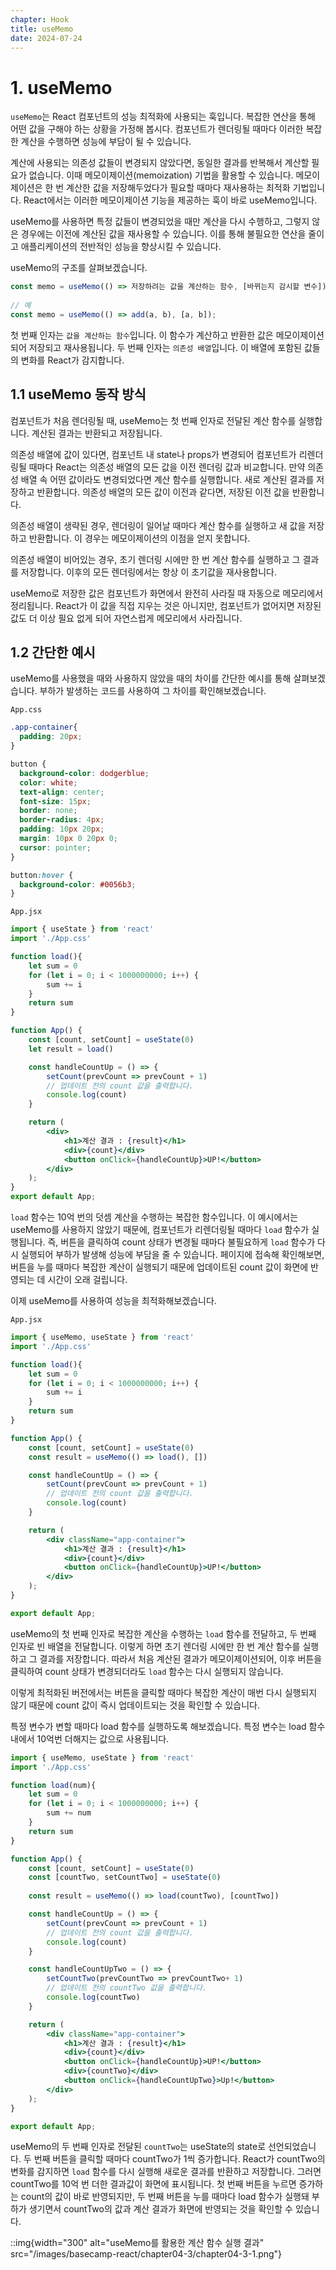 ```yaml
---
chapter: Hook
title: useMemo
date: 2024-07-24
---
```


# 1. useMemo

`useMemo`는 React 컴포넌트의 성능 최적화에 사용되는 훅입니다. 복잡한 연산을 통해 어떤 값을 구해야 하는 상황을 가정해 봅시다. 컴포넌트가 렌더링될 때마다 이러한 복잡한 계산을 수행하면 성능에 부담이 될 수 있습니다.

계산에 사용되는 의존성 값들이 변경되지 않았다면, 동일한 결과를 반복해서 계산할 필요가 없습니다. 이때 메모이제이션(memoization) 기법을 활용할 수 있습니다. 메모이제이션은 한 번 계산한 값을 저장해두었다가 필요할 때마다 재사용하는 최적화 기법입니다. React에서는 이러한 메모이제이션 기능을 제공하는 훅이 바로 useMemo입니다.

useMemo를 사용하면 특정 값들이 변경되었을 때만 계산을 다시 수행하고, 그렇지 않은 경우에는 이전에 계산된 값을 재사용할 수 있습니다. 이를 통해 불필요한 연산을 줄이고 애플리케이션의 전반적인 성능을 향상시킬 수 있습니다.

useMemo의 구조를 살펴보겠습니다. 

```jsx
const memo = useMemo(() => 저장하려는 값을 계산하는 함수, [바뀌는지 감시할 변수]);
  
// 예
const memo = useMemo(() => add(a, b), [a, b]);
```
첫 번째 인자는 `값을 계산하는 함수`입니다. 이 함수가 계산하고 반환한 값은 메모이제이션되어 저장되고 재사용됩니다. 두 번째 인자는 `의존성 배열`입니다. 이 배열에 포함된 값들의 변화를 React가 감지합니다.

## 1.1 useMemo 동작 방식

컴포넌트가 처음 렌더링될 때, useMemo는 첫 번째 인자로 전달된 계산 함수를 실행합니다. 계산된 결과는 반환되고 저장됩니다.

의존성 배열에 값이 있다면, 컴포넌트 내 state나 props가 변경되어 컴포넌트가 리렌더링될 때마다 React는 의존성 배열의 모든 값을 이전 렌더링 값과 비교합니다. 만약 의존성 배열 속 어떤 값이라도 변경되었다면 계산 함수를 실행합니다. 새로 계산된 결과를 저장하고 반환합니다. 의존성 배열의 모든 값이 이전과 같다면, 저장된 이전 값을 반환합니다.

의존성 배열이 생략된 경우, 렌더링이 일어날 때마다 계산 함수를 실행하고 새 값을 저장하고 반환합니다. 이 경우는 메모이제이션의 이점을 얻지 못합니다.

의존성 배열이 비어있는 경우, 초기 렌더링 시에만 한 번 계산 함수를 실행하고 그 결과를 저장합니다. 이후의 모든 렌더링에서는 항상 이 초기값을 재사용합니다.

useMemo로 저장한 값은 컴포넌트가 화면에서 완전히 사라질 때 자동으로 메모리에서 정리됩니다. React가 이 값을 직접 지우는 것은 아니지만, 컴포넌트가 없어지면 저장된 값도 더 이상 필요 없게 되어 자연스럽게 메모리에서 사라집니다.

## 1.2 간단한 예시

useMemo를 사용했을 때와 사용하지 않았을 때의 차이를 간단한 예시를 통해 살펴보겠습니다. 부하가 발생하는 코드를 사용하여 그 차이를 확인해보겠습니다.

`App.css`

```css
.app-container{
  padding: 20px;
}

button {
  background-color: dodgerblue;
  color: white;
  text-align: center;
  font-size: 15px;
  border: none;
  border-radius: 4px;
  padding: 10px 20px;
  margin: 10px 0 20px 0;
  cursor: pointer;
}

button:hover {
  background-color: #0056b3;
}
```

`App.jsx`

```jsx
import { useState } from 'react'
import './App.css'

function load(){
    let sum = 0
    for (let i = 0; i < 1000000000; i++) {
        sum += i
    }
    return sum
}

function App() {
    const [count, setCount] = useState(0)
    let result = load()

    const handleCountUp = () => {
        setCount(prevCount => prevCount + 1)
        // 업데이트 전의 count 값을 출력합니다.
        console.log(count)
    }

    return (
        <div>
            <h1>계산 결과 : {result}</h1>
            <div>{count}</div>
            <button onClick={handleCountUp}>UP!</button>
        </div>
    );
}
export default App;
```

`load` 함수는 10억 번의 덧셈 계산을 수행하는 복잡한 함수입니다. 이 예시에서는 useMemo를 사용하지 않았기 때문에, 컴포넌트가 리렌더링될 때마다 `load` 함수가 실행됩니다. 즉, 버튼을 클릭하여 count 상태가 변경될 때마다 불필요하게 `load` 함수가 다시 실행되어 부하가 발생해 성능에 부담을 줄 수 있습니다. 페이지에 접속해 확인해보면, 버튼을 누를 때마다 복잡한 계산이 실행되기 때문에 업데이트된 count 값이 화면에 반영되는 데 시간이 오래 걸립니다.

이제 useMemo를 사용하여 성능을 최적화해보겠습니다.

`App.jsx` 

```jsx
import { useMemo, useState } from 'react'
import './App.css'

function load(){
    let sum = 0
    for (let i = 0; i < 1000000000; i++) {
        sum += i
    }
    return sum
}

function App() {
    const [count, setCount] = useState(0)
    const result = useMemo(() => load(), [])

    const handleCountUp = () => {
        setCount(prevCount => prevCount + 1)
        // 업데이트 전의 count 값을 출력합니다.
        console.log(count)
    }

    return (
        <div className="app-container">
            <h1>계산 결과 : {result}</h1>
            <div>{count}</div>
            <button onClick={handleCountUp}>UP!</button>
        </div>
    );
}

export default App;
```

useMemo의 첫 번째 인자로 복잡한 계산을 수행하는 `load` 함수를 전달하고, 두 번째 인자로 빈 배열을 전달합니다. 이렇게 하면 초기 렌더링 시에만 한 번 계산 함수를 실행하고 그 결과를 저장합니다. 따라서 처음 계산된 결과가 메모이제이션되어, 이후 버튼을 클릭하여 count 상태가 변경되더라도 `load` 함수는 다시 실행되지 않습니다.

이렇게 최적화된 버전에서는 버튼을 클릭할 때마다 복잡한 계산이 매번 다시 실행되지 않기 때문에 count 값이 즉시 업데이트되는 것을 확인할 수 있습니다.

특정 변수가 변할 때마다 load 함수를 실행하도록 해보겠습니다. 특정 변수는 load 함수 내에서 10억번 더해지는 값으로 사용됩니다.

```jsx
import { useMemo, useState } from 'react'
import './App.css'

function load(num){
    let sum = 0
    for (let i = 0; i < 1000000000; i++) {
        sum += num
    }
    return sum
}

function App() {
    const [count, setCount] = useState(0)
    const [countTwo, setCountTwo] = useState(0)
    
    const result = useMemo(() => load(countTwo), [countTwo])

    const handleCountUp = () => {
        setCount(prevCount => prevCount + 1)
        // 업데이트 전의 count 값을 출력합니다.
        console.log(count)
    }

    const handleCountUpTwo = () => {
        setCountTwo(prevCountTwo => prevCountTwo+ 1)
        // 업데이트 전의 countTwo 값을 출력합니다.
        console.log(countTwo)
    }

    return (
        <div className="app-container">
            <h1>계산 결과 : {result}</h1>
            <div>{count}</div>
            <button onClick={handleCountUp}>UP!</button>
            <div>{countTwo}</div>
            <button onClick={handleCountUpTwo}>Up!</button>
        </div>
    );
}

export default App;
```

useMemo의 두 번째 인자로 전달된 `countTwo`는 useState의 state로 선언되었습니다. 두 번째 버튼을 클릭할 때마다 countTwo가 1씩 증가합니다. React가 countTwo의 변화를 감지하면 `load` 함수를 다시 실행해 새로운 결과를 반환하고 저장합니다. 그러면 countTwo를 10억 번 더한 결과값이 화면에 표시됩니다. 첫 번째 버튼을 누르면 증가하는 count의 값이 바로 반영되지만, 두 번째 버튼을 누를 때마다 load 함수가 실행돼 부하가 생기면서 countTwo의 값과 계산 결과가 화면에 반영되는 것을 확인할 수 있습니다.

::img{width="300" alt="useMemo를 활용한 계산 함수 실행 결과" src="/images/basecamp-react/chapter04-3/chapter04-3-1.png"}
